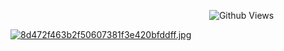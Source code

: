 ⠀⠀⠀⠀⠀⠀⠀⠀⠀⠀⠀⠀⠀⠀⠀⠀⠀⠀⠀⠀⠀⠀⠀⠀⠀⠀⠀⠀⠀⠀⠀![Github Views](https://views.igorkowalczyk.dev/api/badge/sealguru?label=𖦹ᯅ𖦹&color=black)


[![8d472f463b2f50607381f3e420bfddff.jpg](https://i.postimg.cc/NGVQxsL7/8d472f463b2f50607381f3e420bfddff.jpg)](https://postimg.cc/6TrsWNry)
